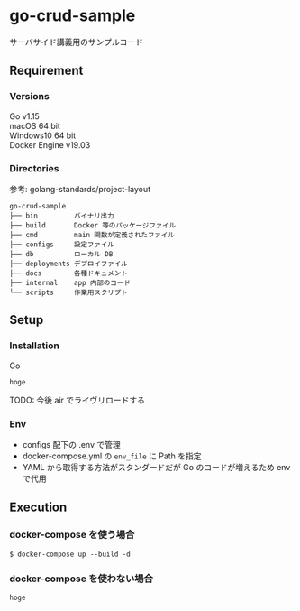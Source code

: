 # go-crud-sample

サーバサイド講義用のサンプルコード

## Requirement

### Versions

Go v1.15  
macOS 64 bit  
Windows10 64 bit  
Docker Engine v19.03  

### Directories

参考: golang-standards/project-layout

```shell
go-crud-sample
├── bin         バイナリ出力
├── build       Docker 等のパッケージファイル
├── cmd         main 関数が定義されたファイル
├── configs     設定ファイル
├── db          ローカル DB
├── deployments デプロイファイル
├── docs        各種ドキュメント
├── internal    app 内部のコード
└── scripts     作業用スクリプト
```

## Setup

### Installation

Go

`hoge`

TODO: 今後 air でライヴリロードする

### Env

- configs 配下の .env で管理
- docker-compose.yml の `env_file` に Path を指定
- YAML から取得する方法がスタンダードだが Go のコードが増えるため env で代用

## Execution

### docker-compose を使う場合

`$ docker-compose up --build -d`

### docker-compose を使わない場合

`hoge`
